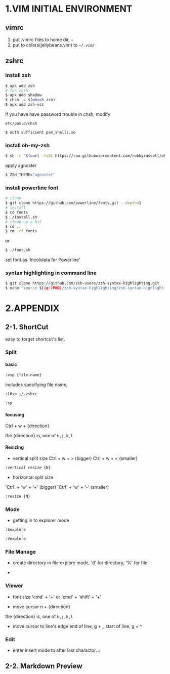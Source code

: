# 1.VIM INITIAL ENVIRONMENT

## vimrc
1. put .vimrc files to home dir, ``~``
2. put to colors(jellybeans.vim) to ``~/.vim/``

## zshrc

### install zsh 

```bash
$ apk add zsh 
# for chsh
$ apk add shadow
$ chsh -s $(which zsh)
$ apk add zsh-vcs
```

if you have have password trouble in chsh, modify 

``etc/pam.d/chsh``

```bash
$ auth sufficient pam_shells.so
```



### install oh-my-zsh

```bash
$ sh -c "$(curl -fsSL https://raw.githubusercontent.com/robbyrussell/oh-my-zsh/master/tools/install.sh)"
``` 

apply agnoster

```bash
$ ZSH_THEME="agnoster"
```

### install powerline font 

```bash
# clone
$ git clone https://github.com/powerline/fonts.git --depth=1
# install
$ cd fonts
$ ./install.sh
# clean-up a bit
$ cd ..
$ rm -rf fonts
```

or 

```bash
$ ./font.sh
```

set font as 'Incololata for Powerline'

### syntax highlighting in command line

```bash
$ git clone https://github.com/zsh-users/zsh-syntax-highlighting.git
$ echo "source ${(q-)PWD}/zsh-syntax-highlighting/zsh-syntax-highlighting.zsh" >> ${ZDOTDIR:-$HOME}/.zshrc
```

# 2.APPENDIX

## 2-1. ShortCut

easy to forget shortcut's list.

### Split

#### basic

```bash
:vsp {file-name}
```

includes specifying file name, 
```bash
:10sp ~/.zshrc
```

```bash
:sp
```

#### focusing  

Ctrl + w + {direction}

the {direction} is, one of `h,j,k,l`

#### Resizing

- vertical split size
Ctrl + w + > (bigger)
Ctrl + w + < (smaller)

```bash
:vertical resize {N}
```

- horizontal split size

'Ctrl' + 'w' + '+' (bigger)
'Ctrl' + 'w' + '-' (smaller)

```bash
:resize {N}
```

### Mode

- getting in to explorer mode
```bash 
:Sexplore
```
```bash
:Vexplore
```

### File Manage

- create directory
in file explore mode, 'd' for directory, '%' for file.

- 

### Viewer

- font size
'cmd' + '+' or 'cmd' + 'shift' + '+'

- move cursor 
n + {direction}

the {direction} is, one of `h,j,k,l`

- move cursor to line's edge
end of line, g + _
start of line, g + ^


### Edit

- enter insert mode to after last charactor.
``a``


## 2-2. Markdown Preview
